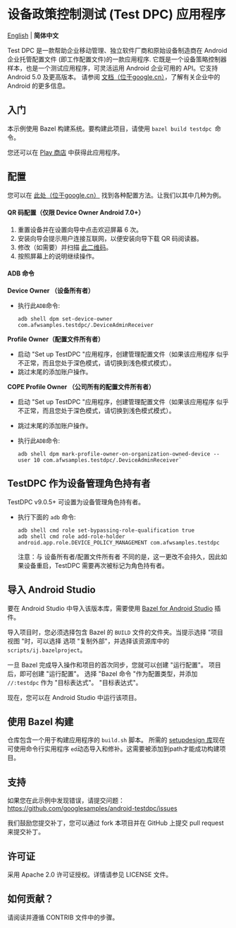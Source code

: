 设备政策控制测试 (Test DPC) 应用程序
=========================================

[English](https://github.com/googlesamples/android-testdpc/blob/master/README.md) | **简体中文**

Test DPC 是一款帮助企业移动管理、独立软件厂商和原始设备制造商在 Android 企业托管配置文件 (即工作配置文件)的一款应用程序. 它既是一个设备策略控制器样本，也是一个测试应用程序，可灵活运用 Android 企业可用的 API。它支持 Android 5.0 及更高版本。
请参阅 [文档（位于google.cn）](https://developer.android.google.cn/work/index.html)，了解有关企业中的 Android 的更多信息。

入门
---------------

本示例使用 Bazel 构建系统。要构建此项目，请使用 `bazel build testdpc `命令。

您还可以在 [Play 商店](https://play.google.com/store/apps/details?id=com.afwsamples.testdpc "您所在的国家和地区可能无法访问此链接。") 中获得此应用程序。

配置
------------

您可以在 [此处（位于google.cn）](https://developers.google.cn/android/work/prov-devices#Key_provisioning_differences_across_android_releases) 找到各种配置方法。让我们以其中几种为例。

#### QR 码配置（仅限 Device Owner Android 7.0+） ####
1. 重置设备并在设置向导中点击欢迎屏幕 6 次。
2. 安装向导会提示用户连接互联网，以便安装向导下载 QR 码阅读器。
3. 修改（如需要）并扫描 [此二维码](http://down-box.appspot.com/qr/nQB0tw7b "您所在的国家和地区可能无法访问此链接。")。
4. 按照屏幕上的说明继续操作。

#### ADB 命令 ####

**Device Owner （设备所有者）**

*   执行此`ADB`命令:

    ```console
    adb shell dpm set-device-owner com.afwsamples.testdpc/.DeviceAdminReceiver
    ```

**Profile Owner（配置文件所有者）**

*   启动 "Set up TestDPC "应用程序，创建管理配置文件（如果该应用程序
    似乎不正常，而且您处于深色模式，请切换到浅色模式模式）。
*   跳过末尾的添加账户操作。

**COPE Profile Owner （公司所有的配置文件所有者）**

*   启动 "Set up TestDPC "应用程序，创建管理配置文件（如果该应用程序
    似乎不正常，而且您处于深色模式，请切换到浅色模式模式）。
*   跳过末尾的添加账户操作。
*   执行此`ADB`命令:

    ```console
    adb shell dpm mark-profile-owner-on-organization-owned-device --user 10 com.afwsamples.testdpc/.DeviceAdminReceiver`
    ```

## TestDPC 作为设备管理角色持有者

TestDPC v9.0.5+ 可设置为设备管理角色持有者。

*  执行下面的 `adb` 命令:

    ```console
    adb shell cmd role set-bypassing-role-qualification true
    adb shell cmd role add-role-holder android.app.role.DEVICE_POLICY_MANAGEMENT com.afwsamples.testdpc
    ```

    注意：与 设备所有者/配置文件所有者 不同的是，这一更改不会持久，因此如果设备重启，TestDPC 需要再次被标记为角色持有者。
    
导入 Android Studio
---------------------

要在 Android Studio 中导入该版本库，需要使用 [Bazel for Android Studio](https://plugins.jetbrains.com/plugin/9185-bazel-for-android-studio)
插件。

导入项目时，您必须选择包含 Bazel 的 `BUILD` 文件的文件夹。当提示选择 "项目视图 "时，可以选择
选项 "复制外部"，并选择该资源库中的 `scripts/ij.bazelproject`。

一旦 Bazel 完成导入操作和项目的首次同步，您就可以创建 "运行配置"。
项目后，即可创建 "运行配置"。
选择 "Bazel 命令 "作为配置类型，并添加 `//:testdpc` 作为 "目标表达式"。
"目标表达式"。

现在，您可以在 Android Studio 中运行该项目。


使用 Bazel 构建
-------------------

仓库包含一个用于构建应用程序的 `build.sh` 脚本。 所需的
[setupdesign 库](https://android.googlesource.com/platform/external/setupdesign/+/refs/heads/main "您所在的国家和地区可能无法访问此链接。")现在可使用命令行实用程序 `ed`动态导入和修补。这需要被添加到path才能成功构建项目。

支持
-------

如果您在此示例中发现错误，请提交问题：
https://github.com/googlesamples/android-testdpc/issues

我们鼓励您提交补丁，您可以通过 fork 本项目并在 GitHub 上提交 pull request 来提交补丁。

许可证
-------

采用 Apache 2.0 许可证授权。详情请参见 LICENSE 文件。

如何贡献？
--------------------------

请阅读并遵循 CONTRIB 文件中的步骤。
